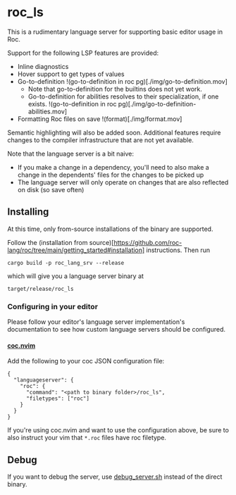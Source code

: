 # roc_ls

This is a rudimentary language server for supporting basic editor usage in Roc.

Support for the following LSP features are provided:

- Inline diagnostics
- Hover support to get types of values
- Go-to-definition
  !(go-to-definition in roc pg)[./img/go-to-definition.mov]
  - Note that go-to-definition for the builtins does not yet work.
  - Go-to-definition for abilities resolves to their specialization, if one exists.
    !(go-to-definition in roc pg)[./img/go-to-definition-abilities.mov]
- Formatting Roc files on save
  !(format)[./img/format.mov]

Semantic highlighting will also be added soon. Additional features require
changes to the compiler infrastructure that are not yet available.

Note that the language server is a bit naive:
- If you make a change in a dependency, you'll need to also make a change in
    the dependents' files for the changes to be picked up
- The language server will only operate on changes that are also reflected on
    disk (so save often)

## Installing

At this time, only from-source installations of the binary are supported.

Follow the (installation from source)[https://github.com/roc-lang/roc/tree/main/getting_started#installation] instructions. Then run

```
cargo build -p roc_lang_srv --release
```

which will give you a language server binary at

```
target/release/roc_ls
```

### Configuring in your editor

Please follow your editor's language server implementation's documentation to see how custom language servers should be configured.

#### [coc.nvim](https://github.com/neoclide/coc.nvim)

Add the following to your coc JSON configuration file:

```
{
  "languageserver": {
    "roc": {
      "command": "<path to binary folder>/roc_ls",
      "filetypes": ["roc"]
    }
  }
}
```

If you're using coc.nvim and want to use the configuration above, be sure to also instruct your vim that `*.roc` files have roc filetype.

## Debug

If you want to debug the server, use [debug_server.sh](./debug_server.sh)
instead of the direct binary.
